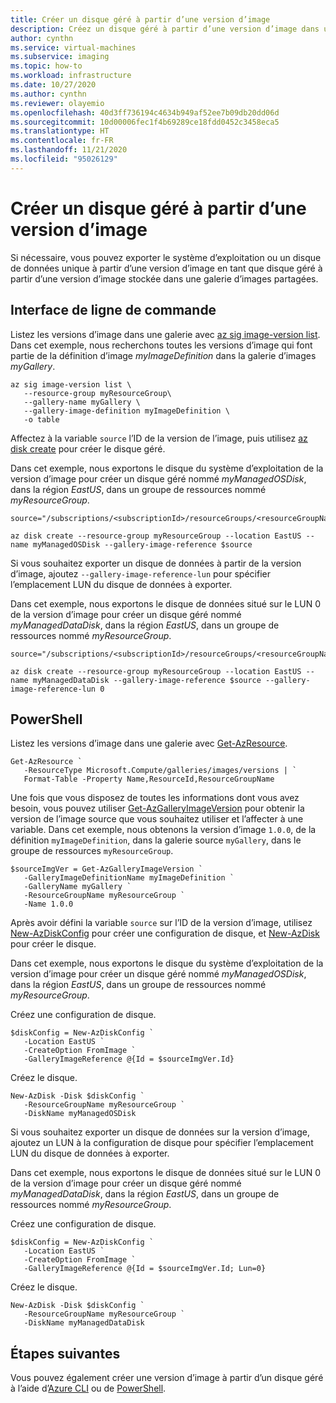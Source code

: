 ```yaml
---
title: Créer un disque géré à partir d’une version d’image
description: Créez un disque géré à partir d’une version d’image dans une galerie d’images partagées.
author: cynthn
ms.service: virtual-machines
ms.subservice: imaging
ms.topic: how-to
ms.workload: infrastructure
ms.date: 10/27/2020
ms.author: cynthn
ms.reviewer: olayemio
ms.openlocfilehash: 40d3ff736194c4634b949af52ee7b09db20dd06d
ms.sourcegitcommit: 10d00006fec1f4b69289ce18fdd0452c3458eca5
ms.translationtype: HT
ms.contentlocale: fr-FR
ms.lasthandoff: 11/21/2020
ms.locfileid: "95026129"
---
```

# <a name="create-a-managed-disk-from-an-image-version"></a>Créer un disque géré à partir d’une version d’image

Si nécessaire, vous pouvez exporter le système d’exploitation ou un disque de données unique à partir d’une version d’image en tant que disque géré à partir d’une version d’image stockée dans une galerie d’images partagées.


## <a name="cli"></a>Interface de ligne de commande

Listez les versions d’image dans une galerie avec [az sig image-version list](/cli/azure/sig/image-version#az_sig_image_version_list). Dans cet exemple, nous recherchons toutes les versions d’image qui font partie de la définition d’image *myImageDefinition* dans la galerie d’images *myGallery*.

```azurecli-interactive
az sig image-version list \
   --resource-group myResourceGroup\
   --gallery-name myGallery \
   --gallery-image-definition myImageDefinition \
   -o table
```

Affectez à la variable `source` l’ID de la version de l’image, puis utilisez [az disk create](/cli/azure/disk?view=azure-cli-latest#az_disk_create) pour créer le disque géré. 

Dans cet exemple, nous exportons le disque du système d’exploitation de la version d’image pour créer un disque géré nommé *myManagedOSDisk*, dans la région *EastUS*, dans un groupe de ressources nommé *myResourceGroup*. 

```azurecli-interactive
source="/subscriptions/<subscriptionId>/resourceGroups/<resourceGroupName>/providers/Microsoft.Compute/galleries/<galleryName>/images/<galleryImageDefinition>/versions/<imageVersion>"

az disk create --resource-group myResourceGroup --location EastUS --name myManagedOSDisk --gallery-image-reference $source 
```



Si vous souhaitez exporter un disque de données à partir de la version d’image, ajoutez `--gallery-image-reference-lun` pour spécifier l’emplacement LUN du disque de données à exporter. 

Dans cet exemple, nous exportons le disque de données situé sur le LUN 0 de la version d’image pour créer un disque géré nommé *myManagedDataDisk*, dans la région *EastUS*, dans un groupe de ressources nommé *myResourceGroup*. 

```azurecli-interactive
source="/subscriptions/<subscriptionId>/resourceGroups/<resourceGroupName>/providers/Microsoft.Compute/galleries/<galleryName>/images/<galleryImageDefinition>/versions/<imageVersion>"

az disk create --resource-group myResourceGroup --location EastUS --name myManagedDataDisk --gallery-image-reference $source --gallery-image-reference-lun 0
``` 

## <a name="powershell"></a>PowerShell

Listez les versions d’image dans une galerie avec [Get-AzResource](/powershell/module/az.resources/get-azresource). 

```azurepowershell-interactive
Get-AzResource `
   -ResourceType Microsoft.Compute/galleries/images/versions | `
   Format-Table -Property Name,ResourceId,ResourceGroupName
```

Une fois que vous disposez de toutes les informations dont vous avez besoin, vous pouvez utiliser [Get-AzGalleryImageVersion](/powershell/module/az.compute/get-azgalleryimageversion) pour obtenir la version de l’image source que vous souhaitez utiliser et l’affecter à une variable. Dans cet exemple, nous obtenons la version d’image `1.0.0`, de la définition `myImageDefinition`, dans la galerie source `myGallery`, dans le groupe de ressources `myResourceGroup`.

```azurepowershell-interactive
$sourceImgVer = Get-AzGalleryImageVersion `
   -GalleryImageDefinitionName myImageDefinition `
   -GalleryName myGallery `
   -ResourceGroupName myResourceGroup `
   -Name 1.0.0
```

Après avoir défini la variable `source` sur l’ID de la version d’image, utilisez [New-AzDiskConfig](/powershell/module/az.compute/new-azdiskconfig) pour créer une configuration de disque, et [New-AzDisk](/powershell/module/az.compute/new-azdisk) pour créer le disque. 

Dans cet exemple, nous exportons le disque du système d’exploitation de la version d’image pour créer un disque géré nommé *myManagedOSDisk*, dans la région *EastUS*, dans un groupe de ressources nommé *myResourceGroup*. 

Créez une configuration de disque.
```azurepowershell-interactive
$diskConfig = New-AzDiskConfig `
   -Location EastUS `
   -CreateOption FromImage `
   -GalleryImageReference @{Id = $sourceImgVer.Id}
```

Créez le disque.

```azurepowershell-interactive
New-AzDisk -Disk $diskConfig `
   -ResourceGroupName myResourceGroup `
   -DiskName myManagedOSDisk
```

Si vous souhaitez exporter un disque de données sur la version d’image, ajoutez un LUN à la configuration de disque pour spécifier l’emplacement LUN du disque de données à exporter. 

Dans cet exemple, nous exportons le disque de données situé sur le LUN 0 de la version d’image pour créer un disque géré nommé *myManagedDataDisk*, dans la région *EastUS*, dans un groupe de ressources nommé *myResourceGroup*. 

Créez une configuration de disque.
```azurepowershell-interactive
$diskConfig = New-AzDiskConfig `
   -Location EastUS `
   -CreateOption FromImage `
   -GalleryImageReference @{Id = $sourceImgVer.Id; Lun=0}
```

Créez le disque.

```azurepowershell-interactive
New-AzDisk -Disk $diskConfig `
   -ResourceGroupName myResourceGroup `
   -DiskName myManagedDataDisk
```

## <a name="next-steps"></a>Étapes suivantes

Vous pouvez également créer une version d’image à partir d’un disque géré à l’aide d’[Azure CLI](image-version-managed-image-cli.md) ou de [PowerShell](image-version-managed-image-powershell.md).


